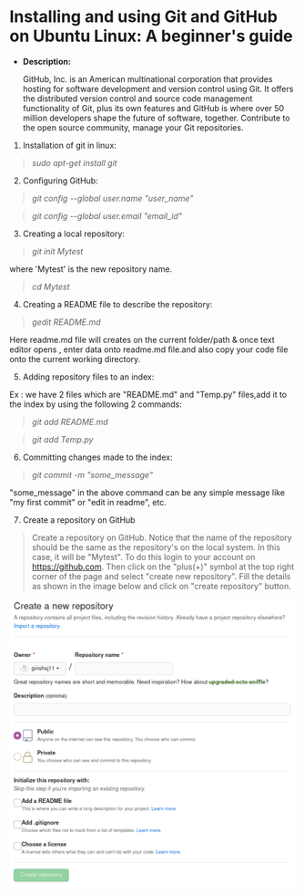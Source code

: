 # Installing and using Git and GitHub on Ubuntu Linux: A beginner's guide

* **Description:**
  
    GitHub, Inc. is an American multinational corporation that provides hosting for software development and version control using Git. It offers the distributed version control and source code management functionality of Git, plus its own features and GitHub is where over 50 million developers shape the future of software, together. Contribute to the open source community, manage your Git repositories.
    
1. Installation of git in linux:
    
> *sudo apt-get install git*

2. Configuring GitHub:

> *git config --global user.name "user_name"*

> *git config --global user.email "email_id"*

3. Creating a local repository:

> *git init Mytest*

where 'Mytest' is the new repository name.

> *cd Mytest*

4. Creating a README file to describe the repository:

> *gedit README.md*

Here readme.md file will creates on the current folder/path  & once text editor opens , enter data onto readme.md file.and also copy your code file onto the current working directory.
      
      
5. Adding repository files to an index:

Ex : we have 2 files which are "README.md" and "Temp.py" files,add it to the index by using the following 2 commands:

> *git add README.md*

> *git add Temp.py*

6.  Committing changes made to the index:

> *git commit -m "some_message"*

"some_message" in the above command can be any simple message like "my first commit" or "edit in readme", etc.
      
7.  Create a repository on GitHub

> Create a repository on GitHub. Notice that the name of the repository should be the same as the repository's on the local system. In this case, it will be "Mytest". To do this login to your account on https://github.com. Then click on the "plus(+)" symbol at the top right corner of the page and select "create new repository". Fill the details as shown in the image below and click on "create repository" button.

![new repository_creation](/new_repository.png)
      
